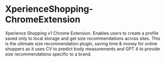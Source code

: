 # XperienceShopping-ChromeExtension
Xperience Shopping v1 Chrome Extension. Enables users to create a profile saved only to local storage and get size recommendations across sites. This is the ultimate size recommendation plugin, saving time &amp; money for online shoppers as it uses CV to predict body measurements and GPT 4 to provide size recommendations specific to a brand.
